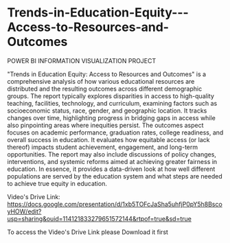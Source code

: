 # Trends-in-Education-Equity---Access-to-Resources-and-Outcomes
POWER BI INFORMATION VISUALIZATION PROJECT

"Trends in Education Equity: Access to Resources and Outcomes" is a comprehensive analysis of how various educational resources are distributed and the resulting outcomes across different demographic groups. The report typically explores disparities in access to high-quality teaching, facilities, technology, and curriculum, examining factors such as socioeconomic status, race, gender, and geographic location. It tracks changes over time, highlighting progress in bridging gaps in access while also pinpointing areas where inequities persist.
The outcomes aspect focuses on academic performance, graduation rates, college readiness, and overall success in education. It evaluates how equitable access (or lack thereof) impacts student achievement, engagement, and long-term opportunities. The report may also include discussions of policy changes, interventions, and systemic reforms aimed at achieving greater fairness in education.
In essence, it provides a data-driven look at how well different populations are served by the education system and what steps are needed to achieve true equity in education.

Video's Drive Link: https://docs.google.com/presentation/d/1xb5TOFcJaSha5uhfjP0pY5h8BscoyHOW/edit?usp=sharing&ouid=114121833279651572144&rtpof=true&sd=true

To access the Video's Drive Link please Download it first 
